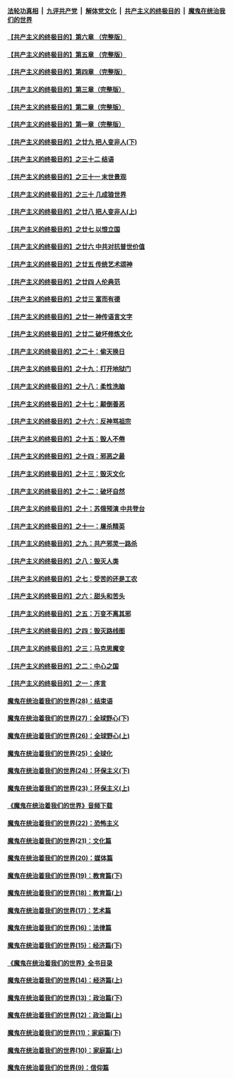 ####  [法轮功真相](../../../../basic/blob/master/README.md?t=07020731) &nbsp;|&nbsp; [九评共产党](../../../../9ping.md/blob/master/README.md?t=07020731) &nbsp;|&nbsp; [解体党文化](../../../../jtdwh.md/blob/master/README.md?t=07020731)  &nbsp;|&nbsp; [共产主义的终极目的](../../../../gczydzjmd.md/blob/master/README.md?t=07020731) &nbsp;|&nbsp; [魔鬼在统治我们的世界](../../../../mgztzwmdsj.md/blob/master/README.md?t=07020731) 

#### [【共产主义的终极目的】第六章 （完整版）](../pages/nsc422/n11428913.md?t=07020731) 

#### [【共产主义的终极目的】第五章 （完整版）](../pages/nsc422/n11428912.md?t=07020731) 

#### [【共产主义的终极目的】第四章 （完整版）](../pages/nsc422/n11428907.md?t=07020731) 

#### [【共产主义的终极目的】第三章（完整版）](../pages/nsc422/n11428848.md?t=07020731) 

#### [【共产主义的终极目的】第二章（完整版）](../pages/nsc422/n11428831.md?t=07020731) 

#### [【共产主义的终极目的】第一章（完整版）](../pages/nsc422/n11417651.md?t=07020731) 

#### [【共产主义的终极目的】之廿九 把人变非人(下)](../pages/nsc422/n11344140.md?t=07020731) 

#### [【共产主义的终极目的】之三十二 结语](../pages/nsc422/n11360535.md?t=07020731) 

#### [【共产主义的终极目的】之三十一 末世景观](../pages/nsc422/n11351129.md?t=07020731) 

#### [【共产主义的终极目的】之三十 几成狼世界](../pages/nsc422/n11348280.md?t=07020731) 

#### [【共产主义的终极目的】之廿八 把人变非人(上)](../pages/nsc422/n11340492.md?t=07020731) 

#### [【共产主义的终极目的】之廿七 以恨立国](../pages/nsc422/n11336944.md?t=07020731) 

#### [【共产主义的终极目的】之廿六 中共对抗普世价值](../pages/nsc422/n11324785.md?t=07020731) 

#### [【共产主义的终极目的】之廿五 传统艺术颂神](../pages/nsc422/n11296396.md?t=07020731) 

#### [【共产主义的终极目的】之廿四 人伦典范](../pages/nsc422/n11296397.md?t=07020731) 

#### [【共产主义的终极目的】之廿三 富而有德](../pages/nsc422/n11283598.md?t=07020731) 

#### [【共产主义的终极目的】之廿一 神传语言文字](../pages/nsc422/n11263265.md?t=07020731) 

#### [【共产主义的终极目的】之廿二 破坏修炼文化](../pages/nsc422/n11245728.md?t=07020731) 

#### [【共产主义的终极目的】之二十：偷天换日](../pages/nsc422/n11238846.md?t=07020731) 

#### [【共产主义的终极目的】之十九：打开地狱门](../pages/nsc422/n11206376.md?t=07020731) 

#### [【共产主义的终极目的】之十八：柔性洗脑](../pages/nsc422/n11199994.md?t=07020731) 

#### [【共产主义的终极目的】之十七：颠倒善恶](../pages/nsc422/n11179782.md?t=07020731) 

#### [【共产主义的终极目的】之十六：反神骂祖宗](../pages/nsc422/n11166798.md?t=07020731) 

#### [【共产主义的终极目的】之十五：毁人不倦](../pages/nsc422/n11166792.md?t=07020731) 

#### [【共产主义的终极目的】之十四：邪恶之最](../pages/nsc422/n11150249.md?t=07020731) 

#### [【共产主义的终极目的】之十三：毁灭文化](../pages/nsc422/n11135227.md?t=07020731) 

#### [【共产主义的终极目的】之十二：破坏自然](../pages/nsc422/n11135214.md?t=07020731) 

#### [【共产主义的终极目的】之十：苏俄预演 中共登台](../pages/nsc422/n11118424.md?t=07020731) 

#### [【共产主义的终极目的】之十一：屠杀精英](../pages/nsc422/n11118442.md?t=07020731) 

#### [【共产主义的终极目的】之九：共产邪灵一路杀](../pages/nsc422/n11114139.md?t=07020731) 

#### [【共产主义的终极目的】之八：毁灭人类](../pages/nsc422/n11108503.md?t=07020731) 

#### [【共产主义的终极目的】之七：受苦的还是工农](../pages/nsc422/n11101809.md?t=07020731) 

#### [【共产主义的终极目的】之六：甜头和苦头](../pages/nsc422/n11096971.md?t=07020731) 

#### [【共产主义的终极目的】之五：万变不离其邪](../pages/nsc422/n11091285.md?t=07020731) 

#### [【共产主义的终极目的】之四：毁灭路线图](../pages/nsc422/n11086284.md?t=07020731) 

#### [【共产主义的终极目的】之三：马克思魔变](../pages/nsc422/n11061941.md?t=07020731) 

#### [【共产主义的终极目的】之二：中心之国](../pages/nsc422/n11047728.md?t=07020731) 

#### [【共产主义的终极目的】之一：序言](../pages/nsc422/n11086077.md?t=07020731) 

#### [魔鬼在统治着我们的世界(28)：结束语](../pages/nsc422/n10936246.md?t=07020731) 

#### [魔鬼在统治着我们的世界(27)：全球野心(下)](../pages/nsc422/n10928319.md?t=07020731) 

#### [魔鬼在统治着我们的世界(26)：全球野心(上)](../pages/nsc422/n10900318.md?t=07020731) 

#### [魔鬼在统治着我们的世界(25)：全球化](../pages/nsc422/n10788205.md?t=07020731) 

#### [魔鬼在统治着我们的世界(24)：环保主义(下)](../pages/nsc422/n10695307.md?t=07020731) 

#### [魔鬼在统治着我们的世界(23)：环保主义(上)](../pages/nsc422/n10688613.md?t=07020731) 

#### [《魔鬼在统治着我们的世界》音频下载](../pages/nsc422/n10635553.md?t=07020731) 

#### [魔鬼在统治着我们的世界(22)：恐怖主义](../pages/nsc422/n10614727.md?t=07020731) 

#### [魔鬼在统治着我们的世界(21)：文化篇](../pages/nsc422/n10597706.md?t=07020731) 

#### [魔鬼在统治着我们的世界(20)：媒体篇](../pages/nsc422/n10586579.md?t=07020731) 

#### [魔鬼在统治着我们的世界(19)：教育篇(下)](../pages/nsc422/n10564808.md?t=07020731) 

#### [魔鬼在统治着我们的世界(18)：教育篇(上)](../pages/nsc422/n10526970.md?t=07020731) 

#### [魔鬼在统治着我们的世界(17)：艺术篇](../pages/nsc422/n10499093.md?t=07020731) 

#### [魔鬼在统治着我们的世界(16)：法律篇](../pages/nsc422/n10485969.md?t=07020731) 

#### [魔鬼在统治着我们的世界(15)：经济篇(下)](../pages/nsc422/n10469975.md?t=07020731) 

#### [《魔鬼在统治着我们的世界》全书目录](../pages/nsc422/n10464261.md?t=07020731) 

#### [魔鬼在统治着我们的世界(14)：经济篇(上)](../pages/nsc422/n10457370.md?t=07020731) 

#### [魔鬼在统治着我们的世界(13)：政治篇(下)](../pages/nsc422/n10448270.md?t=07020731) 

#### [魔鬼在统治着我们的世界(12)：政治篇(上)](../pages/nsc422/n10444576.md?t=07020731) 

#### [魔鬼在统治着我们的世界(11)：家庭篇(下)](../pages/nsc422/n10440961.md?t=07020731) 

#### [魔鬼在统治着我们的世界(10)：家庭篇(上)](../pages/nsc422/n10435448.md?t=07020731) 

#### [魔鬼在统治着我们的世界(9)：信仰篇](../pages/nsc422/n10432159.md?t=07020731) 


